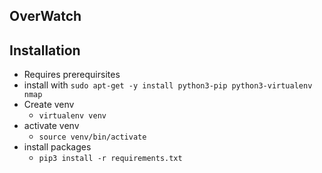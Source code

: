 ## OverWatch


## Installation

 - Requires prerequirsites
  - install with `sudo apt-get -y install python3-pip python3-virtualenv nmap`
- Create venv
    - `virtualenv venv`
- activate venv
    - `source venv/bin/activate`
- install packages
     - `pip3 install -r requirements.txt`
 
